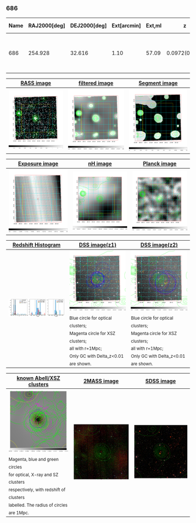 <div STYLE="page-break-after: always;"></div>

### 686

|Name|RAJ2000[deg]|DEJ2000[deg] |Ext[arcmin]| Ext,ml | z | z_src| C|GC(XSZ,Delta_z<0.01)| GC(OPT,Delta_z<0.01)|GC| R_sig[arcmin] | R500[arcmin] | R500[Mpc]| CRsig[c/s] | CR500[c/s] |L500[1E44 erg/s]|F500[1E-12 erg/s/cm^2]| M500[1E14 Msun]|Tx[keV]|Cnt_sig|Beta|Rc[arcmin]|Comment|Alias|
|---|---|---|---|---|---|------|---|--------|---------|----------|---|---|---|---|---|---|---|---|---|---|---|---|---|---|
|686| 254.928| 32.616| 1.10| 57.09| 0.0972(0.005)| z1, z_xsz| B| MCXC, Tar| C, N, RM, W| A, C, F20, L03, MCXC, N, SPI, Tar, W| 8.312| 8.470| 0.914| 0.237(0.024)| 0.238(0.024)| 1.101(0.058)| 4.615(0.244)| 2.38(0.06)| 3.77(0.06)| 202.5| 0.816(-0.117+0.115)| 2.714(-0.653+0.544)| -| k043|

|[RASS image](../image/686/686_img.pdf)|[filtered image](../image/686/686_fil.pdf)|[Segment image](../image/686/686_seg.pdf)|
|-------------------|--------------------|-------------------|
| <img src="../image/686/686_img.png" width="300">  | <img src="../image/686/686_fil.png" width="300">   | <img src="../image/686/686_seg.png" width="300">  |

|[Exposure image](../image/686/686_mex.pdf)| [nH image](../image/686/686_nh.pdf)| [Planck image](../image/686/686_p.pdf)|
|-------------------|--------------------|-------------------|
|<img src="../image/686/686_mex.png" width="300">   | <img src="../image/686/686_nh.png" width="300">    | <img src="../image/686/686_p.png" width="300"> |

|[Redshift Histogram](../image/686/686_zg.pdf) | [DSS image(z1)](../image/686/686_dss_z1.pdf)      |  [DSS image(z2)](../image/686/686_dss_z2.pdf)    |
|-------------------|--------------------|-------------------|
|<img src="../image/686/686_zg.png" width="300"> |<img src="../image/686/686_dss_z1.png" width="300"> <sub><br>Blue circle for optical clusters; <br>Magenta circle for XSZ clusters; <br>all with r=1Mpc; <br>Only GC with Delta_z<0.01 are shown. </sub>| <img src="../image/686/686_dss_z2.png" width="300"><sub><br>Blue circle for optical clusters; <br>Magenta circle for XSZ clusters; <br>all with r=1Mpc; <br>Only GC with Delta_z<0.01 are shown. </sub> |

|[known Abell/XSZ clusters](../image/686/686_gc.pdf) | [2MASS image](../image/686/686_2mass.pdf)      |[SDSS image](../image/686/686_sdss.pdf)   |
|-------------------|-------------------|-------------------|
|<img src=../image/686/686_gc.png width="300"> <br><sub>Magenta, blue and green circles <br>for optical, X-ray and SZ clusters <br>respectively, with redshift of clusters <br>labelled. The radius of circles <br>are 1Mpc.</sub>|<img src="../image/686/686_2mass.png" width="300">  | <img src="../image/686/686_sdss.png" width="300">  |




